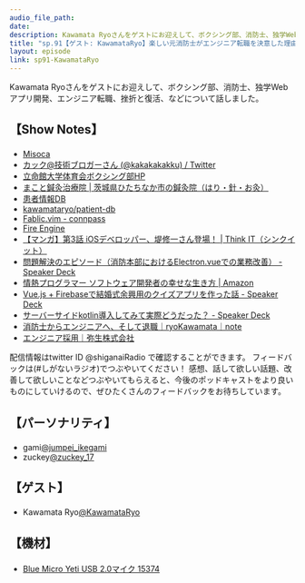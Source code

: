 ```yaml
---
audio_file_path: 
date: 
description: Kawamata Ryoさんをゲストにお迎えして、ボクシング部、消防士、独学Webアプリ開発、エンジニア転職、挫折と復活、などについて話しました。
title: "sp.91【ゲスト: KawamataRyo】楽しい元消防士がエンジニア転職を決意した理由、そして挫折と復活"
layout: episode
link: sp91-KawamataRyo
---
```


<p><span>Kawamata Ryoさんをゲストにお迎えして、ボクシング部、消防士、独学Webアプリ開発、エンジニア転職、挫折と復活、などについて話しました。</span></p>
<h2>
  <p>【Show Notes】</p>
</h2>
<ul>
  <li><a href="https://www.misoca.jp/" target="_blank">Misoca</a></li>
  <li><a href="https://twitter.com/kakakakakku" target="_blank">カック@技術ブロガーさん (@kakakakakku) / Twitter</a></li>
  <li><a href="http://ritsumeiboxing.web.fc2.com/index.html" target="_blank">立命館大学体育会ボクシング部HP</a></li>
  <li><a href="https://makoto-acu.com/" target="_blank">まこと鍼灸治療院 | 茨城県ひたちなか市の鍼灸院（はり・針・お灸）</a></li>
  <li><a href="https://patient-db.herokuapp.com/" target="_blank">患者情報DB</a></li>
  <li><a href="https://github.com/kawamataryo/patient-db" target="_blank">kawamataryo/patient-db</a></li>
  <li><a href="https://fablicvim.connpass.com/" target="_blank">Fablic.vim - connpass</a></li>
  <li><a href="https://blog.tsurubee.tech/" target="_blank">Fire Engine</a></li>
  <li><a href="https://thinkit.co.jp/article/10592" target="_blank">【マンガ】第3話 iOSデベロッパー、堤修一さん登場！ | Think IT（シンクイット）</a></li>
  <li><a href="https://speakerdeck.com/kawamataryo/improvement-at-the-fire-department" target="_blank">問題解決のエピソード（消防本部におけるElectron.vueでの業務改善） - Speaker Deck</a></li>
  <li><a href="https://www.amazon.co.jp/dp/B01IGW5MQ0/" target="_blank">情熱プログラマー ソフトウェア開発者の幸せな生き方 | Amazon</a></li>
  <li><a href="https://speakerdeck.com/kawamataryo/wedding-quize-on-vue-firebase" target="_blank">Vue.js + Firebaseで結婚式余興用のクイズアプリを作った話 - Speaker Deck</a></li>
  <li><a href="https://speakerdeck.com/kawamataryo/java-to-kotlin" target="_blank">サーバーサイドkotlin導入してみて実際どうだった？ - Speaker Deck</a></li>
  <li><a href="https://note.com/ryo_kawamata/n/n4fc0fa900314" target="_blank">消防士からエンジニアへ、そして退職｜ryoKawamata｜note</a></li>
  <li><a href="https://www.yayoi-kk.co.jp/company/recruiting/engineer.html" target="_blank">エンジニア採用｜弥生株式会社</a></li>
</ul>
<p><span>
  配信情報はtwitter ID @shiganaiRadio で確認することができます。
  フィードバックは(#しがないラジオ)でつぶやいてください！
  感想、話して欲しい話題、改善して欲しいことなどつぶやいてもらえると、今後のポッドキャストをより良いものにしていけるので、ぜひたくさんのフィードバックをお待ちしています。
</span></p>
<h2>
  <p>【パーソナリティ】</p>
</h2>
<ul>
  <li>gami<a href="https://twitter.com/jumpei_ikegami" target="_blank">@jumpei_ikegami</a></li>
  <li>zuckey<a href="https://twitter.com/zuckey_17" target="_blank">@zuckey_17</a></li>
</ul>
<h2>
  <p>【ゲスト】</p>
</h2>
<ul>
  <li>Kawamata Ryo<a href="https://twitter.com/KawamataRyo" target="_blank">@KawamataRyo</a></li>
</ul>
<h2>
  <p>【機材】</p>
</h2>
<ul>
  <li><a href="http://amzn.to/2tlkud3" target="_blank">Blue Micro Yeti USB 2.0マイク 15374</a></li>
</ul>